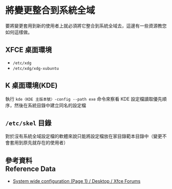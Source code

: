 # 將變更整合到系統全域
要將變更套用到新的使用者上就必須將它整合到系統全域去，這邊有一些資源教您如何這樣做。

## XFCE 桌面環境
* `/etc/xdg`
* `/etc/xdg/xdg-xubuntu`

## K 桌面環境(KDE)
執行 `kde〈KDE 主版本號〉-config --path exe` 命令來察看 KDE 設定檔讀取優先順序，然後在系統目錄中建立同名的設定檔

## `/etc/skel` 目錄
對於沒有系統全域設定檔的軟體來說只能將設定檔放在家目錄範本目錄中（變更不會套用到原先就存在的使用者）

## 參考資料<br />Reference Data
* [System wide configuration (Page 1) / Desktop / Xfce Forums](http://forum.xfce.org/viewtopic.php?id=6999)
